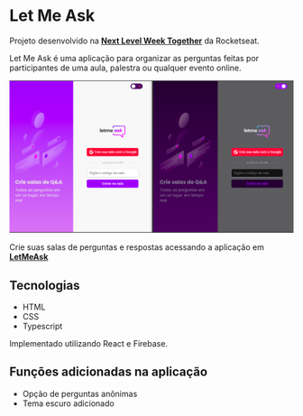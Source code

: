 # Let Me Ask

Projeto desenvolvido na **[Next Level Week Together](https://nextlevelweek.com/)** da Rocketseat.

Let Me Ask é uma aplicação para organizar as perguntas feitas por participantes de uma aula, palestra ou qualquer evento online.

![Página inicial da aplicação](/light_dark_theme.svg?raw=true "Tela inicial da aplicação com os temas claro e escuro")

Crie suas salas de perguntas e respostas acessando a aplicação em **[LetMeAsk](https://letmeask-d6b20.web.app/)**

## Tecnologias

- HTML
- CSS
- Typescript

Implementado utilizando React e Firebase.

## Funções adicionadas na aplicação

- Opção de perguntas anônimas
- Tema escuro adicionado
